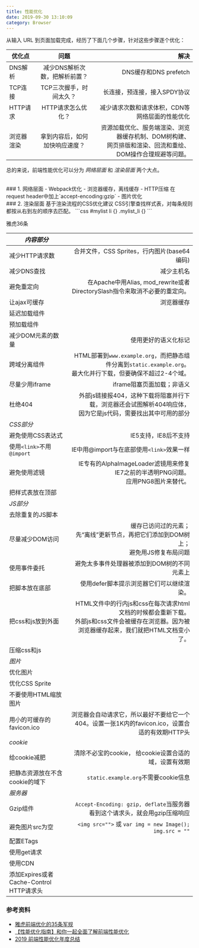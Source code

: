 ```yaml
---
title: 性能优化
date: 2019-09-30 13:10:09
category: Browser
---
```

从输入 URL 到页面加载完成，经历了下面几个步骤，针对这些步骤逐个优化：

优化点|问题|解决
---|:--:|---:
DNS解析| 减少DNS解析次数，把解析前置？|DNS缓存和DNS prefetch
TCP连接 | TCP三次握手，时间太久？ | 长连接，预连接，接入SPDY协议
HTTP请求| HTTP请求怎么优化？ | 减少请求次数和请求体积，CDN等网络层面的性能优化
浏览器渲染 | 拿到内容后，如何加快响应速度？ | 资源加载优化、服务端渲染、浏览器缓存机制、DOM树构建、<br/>网页排版和渲染、回流和重绘、DOM操作合理规避等问题。

总的来说，前端性能优化可以分为 *网络层面* 和 *渲染层面* 两个大点。


<br/>
### 1. 网络层面
- Webpack优化
- 浏览器缓存，离线缓存
- HTTP压缩
在request header中加上`accept-encoding:gzip`
- 图片优化


<br/>
### 2. 渲染层面
基于渲染流程的CSS优化建议
CSS引擎查找样式表，对每条规则都按从右到左的顺序去匹配。
```css
#mylist li {}
.mylist_li {}
```



雅虎36条

*内容部分* | | 
---|---:
减少HTTP请求数   | 合并文件，CSS Sprites，行内图片(base64编码)
减少DNS查找      | 减少主机名
避免重定向       | 在Apache中用Alias, mod_rewrite或者DirectorySlash指令来取消不必要的重定向。
让ajax可缓存     | 浏览器缓存
延迟加载组件      | 
预加载组件        |
减少DOM元素的数量  | 使用更好的语义化标记
跨域分离组件      | HTML部署到`www.example.org`，而把静态组件分离到`static.example.org`。<br/>最大化并行下载，但要确保不超过2-4个域。
尽量少用iframe    | iframe阻塞页面加载；非语义
杜绝404           | 外部js链接报404，这种下载将阻塞并行下载，浏览器还会试图解析404响应体，<br/>因为它是js代码，需要找出其中可用的部分
*CSS部分*    | 
避免使用CSS表达式  | IE5支持，IE8后不支持
使用`<link>`不用`@import` | IE中用@import与在底部使用`<link>`效果一样
避免使用滤镜               | IE专有的AlphaImageLoader滤镜用来修复IE7之前的半透明PNG问题。<br/>应用PNG8图片来替代。
把样式表放在顶部  | 
*JS部分*        | 
去除重复的JS脚本      |
尽量减少DOM访问   | 缓存已访问过的元素；<br/>先“离线”更新节点，再把它们添加到DOM树上；<br/>避免用JS修复布局问题
使用事件委托      | 避免太多事件处理器被添加到DOM树的不同元素上
把脚本放在底部     | 使用defer脚本提示浏览器它们可以继续渲染。
把css和js放到外面  | HTML文件中的行内js和css在每次请求html文档的时候都会重新下载。<br/>外部js和css文件会被缓存在浏览器。因为被浏览器缓存起来，我们就把HTML文档变小了。
压缩css和js   |
*图片*        |
优化图片        | 
优化CSS Sprite  |
不要使用HTML缩放图片 |
用小的可缓存的favicon.ico | 浏览器会自动请求它，所以最好不要给它一个404。设置一张1K内的favicon.ico，设置合适的有效期HTTP头
*cookie* |
给cookie减肥 | 清除不必宝的cookie， 给cookie设置合适的域，设置有效期
把静态资源放在不含cookie的域下 | `static.example.org`不需要cookie信息
*服务器* | 
Gzip组件 | `Accept-Encoding: gzip, deflate`当服务器看到这个请求头，就会用gzip压缩响应
避免图片src为空 | `<img src="">` 或 `var img = new Image(); img.src = ""`
配置ETags | 
使用get请求 | 
使用CDN  | 
添加Expires或者Cache-Control HTTP请求头 | 





### 参考资料
- [雅虎前端优化的35条军规](https://www.cnblogs.com/xianyulaodi/p/5755079.html)
- [【性能优化指南】和你一起全面了解前端性能优化](https://www.zhihu.com/search?type=content&q=%E9%9B%85%E8%99%8E%20%E6%80%A7%E8%83%BD%E4%BC%98%E5%8C%96)
- [2019 前端性能优化年度总结](https://juejin.im/post/5c4418006fb9a049c043545e)